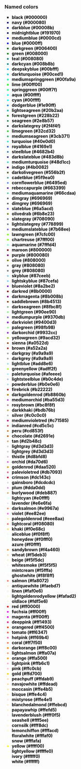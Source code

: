 ### Named colors

<ul><b>
  <li style="list-style-type: square; color:#000000;"><span style="color:black">black (#000000)</span>
  <li style="list-style-type: square; color:#000080;"><span style="color:black">navy (#000080)</span>
  <li style="list-style-type: square; color:#00008b;"><span style="color:black">darkblue (#00008b)</span>
  <li style="list-style-type: square; color:#191970;"><span style="color:black">midnightblue (#191970)</span>
  <li style="list-style-type: square; color:#0000cd;"><span style="color:black">mediumblue (#0000cd)</span>
  <li style="list-style-type: square; color:#0000ff;"><span style="color:black">blue (#0000ff)</span>
  <li style="list-style-type: square; color:#006400;"><span style="color:black">darkgreen (#006400)</span>
  <li style="list-style-type: square; color:#008000;"><span style="color:black">green (#008000)</span>
  <li style="list-style-type: square; color:#008080;"><span style="color:black">teal (#008080)</span>
  <li style="list-style-type: square; color:#008b8b;"><span style="color:black">darkcyan (#008b8b)</span>
  <li style="list-style-type: square; color:#00bfff;"><span style="color:black">deepskyblue (#00bfff)</span>
  <li style="list-style-type: square; color:#00ced1;"><span style="color:black">darkturquoise (#00ced1)</span>
  <li style="list-style-type: square; color:#00fa9a;"><span style="color:black">mediumspringgreen (#00fa9a)</span>
  <li style="list-style-type: square; color:#00ff00;"><span style="color:black">lime (#00ff00)</span>
  <li style="list-style-type: square; color:#00ff7f;"><span style="color:black">springgreen (#00ff7f)</span>
  <li style="list-style-type: square; color:#00ffff;"><span style="color:black">aqua (#00ffff)</span>
  <li style="list-style-type: square; color:#00ffff;"><span style="color:black">cyan (#00ffff)</span>
  <li style="list-style-type: square; color:#1e90ff;"><span style="color:black">dodgerblue (#1e90ff)</span>
  <li style="list-style-type: square; color:#20b2aa;"><span style="color:black">lightseagreen (#20b2aa)</span>
  <li style="list-style-type: square; color:#228b22;"><span style="color:black">forestgreen (#228b22)</span>
  <li style="list-style-type: square; color:#2e8b57;"><span style="color:black">seagreen (#2e8b57)</span>
  <li style="list-style-type: square; color:#2f4f4f;"><span style="color:black">darkslategrey (#2f4f4f)</span>
  <li style="list-style-type: square; color:#32cd32;"><span style="color:black">limegreen (#32cd32)</span>
  <li style="list-style-type: square; color:#3cb371;"><span style="color:black">mediumseagreen (#3cb371)</span>
  <li style="list-style-type: square; color:#40e0d0;"><span style="color:black">turquoise (#40e0d0)</span>
  <li style="list-style-type: square; color:#4169e1;"><span style="color:black">royalblue (#4169e1)</span>
  <li style="list-style-type: square; color:#4682b4;"><span style="color:black">steelblue (#4682b4)</span>
  <li style="list-style-type: square; color:#483d8b;"><span style="color:black">darkslateblue (#483d8b)</span>
  <li style="list-style-type: square; color:#48d1cc;"><span style="color:black">mediumturquoise (#48d1cc)</span>
  <li style="list-style-type: square; color:#4b0082;"><span style="color:black">indigo (#4b0082)</span>
  <li style="list-style-type: square; color:#556b2f;"><span style="color:black">darkolivegreen (#556b2f)</span>
  <li style="list-style-type: square; color:#5f9ea0;"><span style="color:black">cadetblue (#5f9ea0)</span>
  <li style="list-style-type: square; color:#6495ed;"><span style="color:black">cornflowerblue (#6495ed)</span>
  <li style="list-style-type: square; color:#663399;"><span style="color:black">rebeccapurple (#663399)</span>
  <li style="list-style-type: square; color:#66cdaa;"><span style="color:black">mediumaquamarine (#66cdaa)</span>
  <li style="list-style-type: square; color:#696969;"><span style="color:black">dimgray (#696969)</span>
  <li style="list-style-type: square; color:#696969;"><span style="color:black">dimgrey (#696969)</span>
  <li style="list-style-type: square; color:#6a5acd;"><span style="color:black">slateblue (#6a5acd)</span>
  <li style="list-style-type: square; color:#6b8e23;"><span style="color:black">olivedrab (#6b8e23)</span>
  <li style="list-style-type: square; color:#708090;"><span style="color:black">slategray (#708090)</span>
  <li style="list-style-type: square; color:#778899;"><span style="color:black">lightslategrey (#778899)</span>
  <li style="list-style-type: square; color:#7b68ee;"><span style="color:black">mediumslateblue (#7b68ee)</span>
  <li style="list-style-type: square; color:#7cfc00;"><span style="color:black">lawngreen (#7cfc00)</span>
  <li style="list-style-type: square; color:#7fff00;"><span style="color:black">chartreuse (#7fff00)</span>
  <li style="list-style-type: square; color:#7fffd4;"><span style="color:black">aquamarine (#7fffd4)</span>
  <li style="list-style-type: square; color:#800000;"><span style="color:black">maroon (#800000)</span>
  <li style="list-style-type: square; color:#800080;"><span style="color:black">purple (#800080)</span>
  <li style="list-style-type: square; color:#808000;"><span style="color:black">olive (#808000)</span>
  <li style="list-style-type: square; color:#808080;"><span style="color:black">gray (#808080)</span>
  <li style="list-style-type: square; color:#808080;"><span style="color:black">grey (#808080)</span>
  <li style="list-style-type: square; color:#87ceeb;"><span style="color:black">skyblue (#87ceeb)</span>
  <li style="list-style-type: square; color:#87cefa;"><span style="color:black">lightskyblue (#87cefa)</span>
  <li style="list-style-type: square; color:#8a2be2;"><span style="color:black">blueviolet (#8a2be2)</span>
  <li style="list-style-type: square; color:#8b0000;"><span style="color:black">darkred (#8b0000)</span>
  <li style="list-style-type: square; color:#8b008b;"><span style="color:black">darkmagenta (#8b008b)</span>
  <li style="list-style-type: square; color:#8b4513;"><span style="color:black">saddlebrown (#8b4513)</span>
  <li style="list-style-type: square; color:#8fbc8f;"><span style="color:black">darkseagreen (#8fbc8f)</span>
  <li style="list-style-type: square; color:#90ee90;"><span style="color:black">lightgreen (#90ee90)</span>
  <li style="list-style-type: square; color:#9370db;"><span style="color:black">mediumpurple (#9370db)</span>
  <li style="list-style-type: square; color:#9400d3;"><span style="color:black">darkviolet (#9400d3)</span>
  <li style="list-style-type: square; color:#98fb98;"><span style="color:black">palegreen (#98fb98)</span>
  <li style="list-style-type: square; color:#9932cc;"><span style="color:black">darkorchid (#9932cc)</span>
  <li style="list-style-type: square; color:#9acd32;"><span style="color:black">yellowgreen (#9acd32)</span>
  <li style="list-style-type: square; color:#a0522d;"><span style="color:black">sienna (#a0522d)</span>
  <li style="list-style-type: square; color:#a52a2a;"><span style="color:black">brown (#a52a2a)</span>
  <li style="list-style-type: square; color:#a9a9a9;"><span style="color:black">darkgray (#a9a9a9)</span>
  <li style="list-style-type: square; color:#a9a9a9;"><span style="color:black">darkgrey (#a9a9a9)</span>
  <li style="list-style-type: square; color:#add8e6;"><span style="color:black">lightblue (#add8e6)</span>
  <li style="list-style-type: square; color:#adff2f;"><span style="color:black">greenyellow (#adff2f)</span>
  <li style="list-style-type: square; color:#afeeee;"><span style="color:black">paleturquoise (#afeeee)</span>
  <li style="list-style-type: square; color:#b0c4de;"><span style="color:black">lightsteelblue (#b0c4de)</span>
  <li style="list-style-type: square; color:#b0e0e6;"><span style="color:black">powderblue (#b0e0e6)</span>
  <li style="list-style-type: square; color:#b22222;"><span style="color:black">firebrick (#b22222)</span>
  <li style="list-style-type: square; color:#b8860b;"><span style="color:black">darkgoldenrod (#b8860b)</span>
  <li style="list-style-type: square; color:#ba55d3;"><span style="color:black">mediumorchid (#ba55d3)</span>
  <li style="list-style-type: square; color:#bc8f8f;"><span style="color:black">rosybrown (#bc8f8f)</span>
  <li style="list-style-type: square; color:#bdb76b;"><span style="color:black">darkkhaki (#bdb76b)</span>
  <li style="list-style-type: square; color:#c0c0c0;"><span style="color:black">silver (#c0c0c0)</span>
  <li style="list-style-type: square; color:#c71585;"><span style="color:black">mediumvioletred (#c71585)</span>
  <li style="list-style-type: square; color:#cd5c5c;"><span style="color:black">indianred (#cd5c5c)</span>
  <li style="list-style-type: square; color:#cd853f;"><span style="color:black">peru (#cd853f)</span>
  <li style="list-style-type: square; color:#d2691e;"><span style="color:black">chocolate (#d2691e)</span>
  <li style="list-style-type: square; color:#d2b48c;"><span style="color:black">tan (#d2b48c)</span>
  <li style="list-style-type: square; color:#d3d3d3;"><span style="color:black">lightgray (#d3d3d3)</span>
  <li style="list-style-type: square; color:#d3d3d3;"><span style="color:black">lightgrey (#d3d3d3)</span>
  <li style="list-style-type: square; color:#d8bfd8;"><span style="color:black">thistle (#d8bfd8)</span>
  <li style="list-style-type: square; color:#da70d6;"><span style="color:black">orchid (#da70d6)</span>
  <li style="list-style-type: square; color:#daa520;"><span style="color:black">goldenrod (#daa520)</span>
  <li style="list-style-type: square; color:#db7093;"><span style="color:black">palevioletred (#db7093)</span>
  <li style="list-style-type: square; color:#dc143c;"><span style="color:black">crimson (#dc143c)</span>
  <li style="list-style-type: square; color:#dcdcdc;"><span style="color:black">gainsboro (#dcdcdc)</span>
  <li style="list-style-type: square; color:#dda0dd;"><span style="color:black">plum (#dda0dd)</span>
  <li style="list-style-type: square; color:#deb887;"><span style="color:black">burlywood (#deb887)</span>
  <li style="list-style-type: square; color:#e0ffff;"><span style="color:black">lightcyan (#e0ffff)</span>
  <li style="list-style-type: square; color:#e6e6fa;"><span style="color:black">lavender (#e6e6fa)</span>
  <li style="list-style-type: square; color:#e9967a;"><span style="color:black">darksalmon (#e9967a)</span>
  <li style="list-style-type: square; color:#ee82ee;"><span style="color:black">violet (#ee82ee)</span>
  <li style="list-style-type: square; color:#eee8aa;"><span style="color:black">palegoldenrod (#eee8aa)</span>
  <li style="list-style-type: square; color:#f08080;"><span style="color:black">lightcoral (#f08080)</span>
  <li style="list-style-type: square; color:#f0e68c;"><span style="color:black">khaki (#f0e68c)</span>
  <li style="list-style-type: square; color:#f0f8ff;"><span style="color:black">aliceblue (#f0f8ff)</span>
  <li style="list-style-type: square; color:#f0fff0;"><span style="color:black">honeydew (#f0fff0)</span>
  <li style="list-style-type: square; color:#f0ffff;"><span style="color:black">azure (#f0ffff)</span>
  <li style="list-style-type: square; color:#f4a460;"><span style="color:black">sandybrown (#f4a460)</span>
  <li style="list-style-type: square; color:#f5deb3;"><span style="color:black">wheat (#f5deb3)</span>
  <li style="list-style-type: square; color:#f5f5dc;"><span style="color:black">beige (#f5f5dc)</span>
  <li style="list-style-type: square; color:#f5f5f5;"><span style="color:black">whitesmoke (#f5f5f5)</span>
  <li style="list-style-type: square; color:#f5fffa;"><span style="color:black">mintcream (#f5fffa)</span>
  <li style="list-style-type: square; color:#f8f8ff;"><span style="color:black">ghostwhite (#f8f8ff)</span>
  <li style="list-style-type: square; color:#fa8072;"><span style="color:black">salmon (#fa8072)</span>
  <li style="list-style-type: square; color:#faebd7;"><span style="color:black">antiquewhite (#faebd7)</span>
  <li style="list-style-type: square; color:#faf0e6;"><span style="color:black">linen (#faf0e6)</span>
  <li style="list-style-type: square; color:#fafad2;"><span style="color:black">lightgoldenrodyellow (#fafad2)</span>
  <li style="list-style-type: square; color:#fdf5e6;"><span style="color:black">oldlace (#fdf5e6)</span>
  <li style="list-style-type: square; color:#ff0000;"><span style="color:black">red (#ff0000)</span>
  <li style="list-style-type: square; color:#ff00ff;"><span style="color:black">fuchsia (#ff00ff)</span>
  <li style="list-style-type: square; color:#ff00ff;"><span style="color:black">magenta (#ff00ff)</span>
  <li style="list-style-type: square; color:#ff1493;"><span style="color:black">deeppink (#ff1493)</span>
  <li style="list-style-type: square; color:#ff4500;"><span style="color:black">orangered (#ff4500)</span>
  <li style="list-style-type: square; color:#ff6347;"><span style="color:black">tomato (#ff6347)</span>
  <li style="list-style-type: square; color:#ff69b4;"><span style="color:black">hotpink (#ff69b4)</span>
  <li style="list-style-type: square; color:#ff7f50;"><span style="color:black">coral (#ff7f50)</span>
  <li style="list-style-type: square; color:#ff8c00;"><span style="color:black">darkorange (#ff8c00)</span>
  <li style="list-style-type: square; color:#ffa07a;"><span style="color:black">lightsalmon (#ffa07a)</span>
  <li style="list-style-type: square; color:#ffa500;"><span style="color:black">orange (#ffa500)</span>
  <li style="list-style-type: square; color:#ffb6c1;"><span style="color:black">lightpink (#ffb6c1)</span>
  <li style="list-style-type: square; color:#ffc0cb;"><span style="color:black">pink (#ffc0cb)</span>
  <li style="list-style-type: square; color:#ffd700;"><span style="color:black">gold (#ffd700)</span>
  <li style="list-style-type: square; color:#ffdab9;"><span style="color:black">peachpuff (#ffdab9)</span>
  <li style="list-style-type: square; color:#ffdead;"><span style="color:black">navajowhite (#ffdead)</span>
  <li style="list-style-type: square; color:#ffe4b5;"><span style="color:black">moccasin (#ffe4b5)</span>
  <li style="list-style-type: square; color:#ffe4c4;"><span style="color:black">bisque (#ffe4c4)</span>
  <li style="list-style-type: square; color:#ffe4e1;"><span style="color:black">mistyrose (#ffe4e1)</span>
  <li style="list-style-type: square; color:#ffebcd;"><span style="color:black">blanchedalmond (#ffebcd)</span>
  <li style="list-style-type: square; color:#ffefd5;"><span style="color:black">papayawhip (#ffefd5)</span>
  <li style="list-style-type: square; color:#fff0f5;"><span style="color:black">lavenderblush (#fff0f5)</span>
  <li style="list-style-type: square; color:#fff5ee;"><span style="color:black">seashell (#fff5ee)</span>
  <li style="list-style-type: square; color:#fff8dc;"><span style="color:black">cornsilk (#fff8dc)</span>
  <li style="list-style-type: square; color:#fffacd;"><span style="color:black">lemonchiffon (#fffacd)</span>
  <li style="list-style-type: square; color:#fffaf0;"><span style="color:black">floralwhite (#fffaf0)</span>
  <li style="list-style-type: square; color:#fffafa;"><span style="color:black">snow (#fffafa)</span>
  <li style="list-style-type: square; color:#ffff00;"><span style="color:black">yellow (#ffff00)</span>
  <li style="list-style-type: square; color:#ffffe0;"><span style="color:black">lightyellow (#ffffe0)</span>
  <li style="list-style-type: square; color:#fffff0;"><span style="color:black">ivory (#fffff0)</span>
  <li style="list-style-type: square; color:#ffffff;"><span style="color:black">white (#ffffff)</span>
</b></ul>
